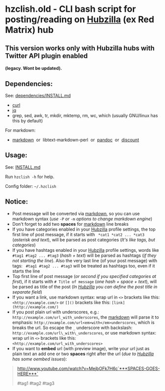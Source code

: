 # hzclish.old - CLI bash script for posting/reading on [Hubzilla][hubzilla] (ex Red Matrix) hub

## This version works only with Hubzilla hubs with **Twitter API** plugin enabled
#### (legacy. Wont be updated).

## Dependencies:

See: [dependencies/INSTALL.md](dependencies/INSTALL.md)

* [curl](https://curl.haxx.se/)
* [jq](https://stedolan.github.io/jq/)
* grep, sed, awk, tr, mkdir, mktemp, rm, wc, which (usually GNU/linux has this by default)

For markdown:

* [markdown][mdown] &nbsp;or&nbsp; libtext-markdown-perl &nbsp;or&nbsp; [pandoc](http://pandoc.org/) &nbsp;or&nbsp; [discount](https://github.com/Orc/discount)

## Usage:

See: [INSTALL.md](INSTALL.md)

Run `hzclish -h` for help.

Config folder: `~/.hzclish`

## Notice:

* Post message will be converted via [markdown][mdown], so you can use markdown syntax (*use* `-P` *or* `-m` *options to change markdown engine*)
* Don't forget to add two **spaces** for [markdown][mdown] line breaks
* If you have categories enabled in your [Hubzilla][hubzilla] profile settings, the top first line of post message, if it starts with ` *cat1 *cat2 ... *cat3` (*asterisk and text*), will be parsed as post categories (*It's like tags, but categories*)
* If you have hashtags enabled in your [Hubzilla][hubzilla] profile settings, words like ` #tag1 #tag2 ... #tag3` (*hash \+ text*) will be parsed as hashtags (*if they not starting the line*). Also the very last line (of your post message) with tags: ` #tag1 #tag2 ... #tag3` will be treated as hashtags too, even if it starts the line
* Top first line of post message (*or second if you specified categories at first*), if it starts with `# Title of message` (*one hash \+ space \+ text*), will be parsed as title of the post (*In [Hubzilla][hubzilla] you can define the post title in separate field*)
* If you want a link, use markdown syntax: wrap url in `<>` brackets like this: `<http://example.com/>` or `[]()` brackets like this: `[link](http://example.com/)`
* If you post plain url with underscores, e.g.: `http://example.com/url_with_underscores`, the [markdown][mdown] will parse it to emphasis: `http://example.com/url<em>with</em>underscores`, which is breaks the url. So escape the `_` underscore with backslash: `http://example.com/url\_with\_underscores`, or use markdown syntax: wrap url in `<>` brackets like this: `<http://example.com/url_with_underscores>`
* If you want to **embed** url (with preview image), write your url just as plain text an add one or two **spaces** right after the url (*due to [Hubzilla][hubzilla] has some oembed issues*):

> http://www.youtube.com/watch?v=MejbOFk7H6c`***SPACES-GOES-HERE***`   
>
> \#tag1 \#tag2 \#tag3

[hubzilla]: https://hubzilla.org/page/hubzilla/hubzilla-project
[mdown]: http://daringfireball.net/projects/markdown/syntax
